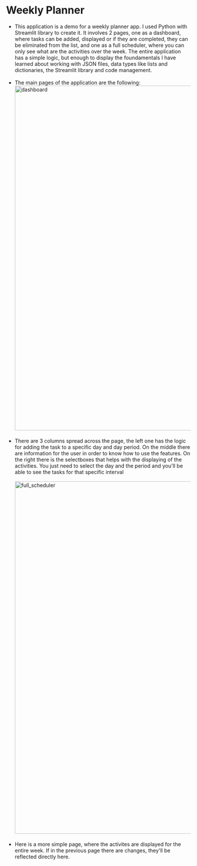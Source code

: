 # Weekly Planner
  - This application is a demo for a weekly planner app. I used Python with Streamlit library to create it. It involves 2 pages, one as a dashboard, where tasks can be added, displayed or if they are completed, they can be eliminated from the list, and one as a full scheduler, where you can only see what are the activities over the week. The entire application has a simple logic, but enough to display the foundamentals I have learned about working with JSON files, data types like lists and dictionaries, the Streamlit library and code management.<br><br>
  - The main pages of the application are the following:<br>
<img width="1873" height="940" alt="dashboard" src="https://github.com/user-attachments/assets/099fb94a-901a-4af8-b825-add9b0060c3d" /><br><br>
  - There are 3 columns spread across the page, the left one has the logic for adding the task to a specific day and day period. On the middle there are information for the user in order to know how to use the features. On the right there is the selectboxes that helps with the displaying of the activities. You just need to select the day and the period and you'll be able to see the tasks for that specific interval<br><br>
<img width="1907" height="961" alt="full_scheduler" src="https://github.com/user-attachments/assets/91212c24-51d6-4938-bdc2-76848c33fdad" /><br><br>
  - Here is a more simple page, where the activites are displayed for the entire week. If in the previous page there are changes, they'll be reflected directly here.
